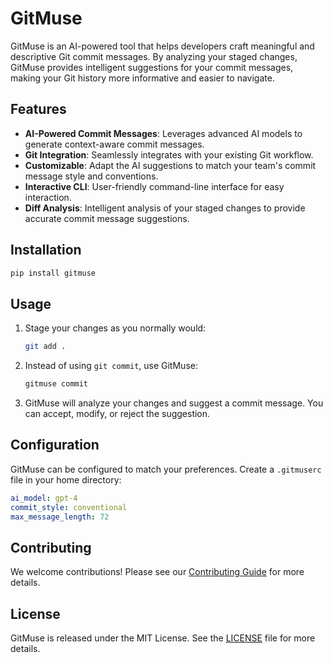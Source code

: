 # GitMuse

GitMuse is an AI-powered tool that helps developers craft meaningful and descriptive Git commit messages. By analyzing your staged changes, GitMuse provides intelligent suggestions for your commit messages, making your Git history more informative and easier to navigate.

## Features

- **AI-Powered Commit Messages**: Leverages advanced AI models to generate context-aware commit messages.
- **Git Integration**: Seamlessly integrates with your existing Git workflow.
- **Customizable**: Adapt the AI suggestions to match your team's commit message style and conventions.
- **Interactive CLI**: User-friendly command-line interface for easy interaction.
- **Diff Analysis**: Intelligent analysis of your staged changes to provide accurate commit message suggestions.

## Installation

```bash
pip install gitmuse
```

## Usage

1. Stage your changes as you normally would:

   ```bash
   git add .
   ```

2. Instead of using `git commit`, use GitMuse:

   ```bash
   gitmuse commit
   ```

3. GitMuse will analyze your changes and suggest a commit message. You can accept, modify, or reject the suggestion.

## Configuration

GitMuse can be configured to match your preferences. Create a `.gitmuserc` file in your home directory:

```yaml
ai_model: gpt-4
commit_style: conventional
max_message_length: 72
```

## Contributing

We welcome contributions! Please see our [Contributing Guide](CONTRIBUTING.md) for more details.

## License

GitMuse is released under the MIT License. See the [LICENSE](LICENSE) file for more details.
